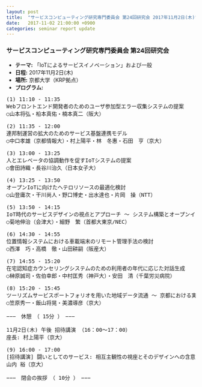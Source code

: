 ```yaml
---
layout: post
title:  "サービスコンピューティング研究専門委員会 第24回研究会 2017年11月2日(木)"
date:   2017-11-02 21:00:00 +0900
categories: seminar report update
---
```


### サービスコンピューティング研究専門委員会 第24回研究会
- __テーマ:__ 「IoTによるサービスイノベーション」および一般
- __日程:__ 2017年11月2日(木)
- __場所:__ 京都大学（KRP拠点）
- __プログラム:__


<pre>
(1) 11:10 - 11:35
Webフロントエンド開発者のためのユーザ参加型エラー収集システムの提案
○山本将弘・柗本真佑・楠本真二（阪大）

(2) 11:35 - 12:00
連邦制運営の拡大のためのサービス基盤連携モデル
○中口孝雄（京都情報大）・村上陽平・林　冬惠・石田　亨（京大）

(3) 13:00 - 13:25
人とエレベータの協調動作を促すIoTシステムの提案
○會田詩織・長谷川治久（日本女子大）

(4) 13:25 - 13:50
オープンIoTに向けたヘテロリソースの最適化検討
○山登庸次・干川尚人・野口博史・出水達也・片岡　操（NTT）

(5) 13:50 - 14:15
IoT時代のサービスデザインの視点とアプローチ ～ システム構築とオープンイノベーションを繋ぐもの ～
○菊地伸治（会津大）・細野　繁（首都大東京/NEC）

(6) 14:30 - 14:55
位置情報システムにおける車載端末のリモート管理手法の検討
○西澤　巧・高橋　徹・山田耕嗣（阪産大）

(7) 14:55 - 15:20
在宅認知症カウンセリングシステムのための利用者の年代に応じた対話生成
○榊原誠司・佐伯幸郎・中村匡秀（神戸大）・安田　清（千葉労災病院）

(8) 15:20 - 15:45
ツーリズムサービスポートフォリオを用いた地域データ流通 ～ 京都における実態調査の考察 ～
○笠原秀一・飯山将晃・美濃導彦（京大）

−−−　休憩　（ 15分 ）　−−−

11月2日(木) 午後 招待講演 （16：00～17：00）
座長: 村上陽平（京大）

(9) 16:00 - 17:00
[招待講演] 闘いとしてのサービス: 相互主観性の視座とそのデザインへの含意
山内 裕（京大）

−−−　閉会の挨拶　（ 10分 ）　−−−
</pre>

